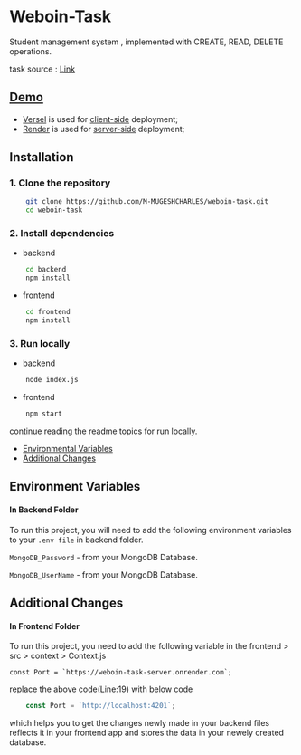
# Weboin-Task

Student management system , implemented with CREATE, READ, DELETE operations.

task source : [Link](https://weboin-task.vercel.app)

## [Demo](https://weboin-task-client.vercel.app/)

- [Versel](https://vercel.com/) is used for [client-side](https://weboin-task-client.vercel.app/) deployment;
- [Render](https://render.com/) is used for [server-side](https://weboin-task-server.onrender.com) deployment;

## Installation

### 1. Clone the repository

```bash
    git clone https://github.com/M-MUGESHCHARLES/weboin-task.git 
    cd weboin-task
```

### 2. Install dependencies

- backend

```bash
    cd backend
    npm install
```

- frontend

```bash
    cd frontend
    npm install
```

### 3. Run locally

- backend

```bash
    node index.js
```

- frontend

```bash
    npm start
```

continue reading the readme topics for run locally.

- [Environmental Variables](#environmental-variables)
- [Additional Changes](#additional-changes)

## Environment Variables

#### In Backend Folder

To run this project, you will need to add the following environment variables to your `.env file` in backend folder.

`MongoDB_Password` - from your MongoDB Database.

`MongoDB_UserName` - from your MongoDB Database.

## Additional Changes

#### In Frontend Folder

To run this project, you need to add the following variable in the frontend > src > context > Context.js


    const Port = `https://weboin-task-server.onrender.com`;


replace the above code(Line:19) with below code  

```javascript
    const Port = `http://localhost:4201`;
```

which helps you to get the changes newly made in your backend files reflects it in your frontend app and stores the data in your newely created database.
